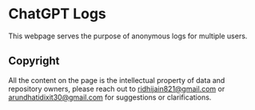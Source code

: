 # ChatGPT Logs
This webpage serves the purpose of anonymous logs for multiple users.

## Copyright
All the content on the page is the intellectual property of data and repository owners, please reach out to ridhijain821@gmail.com or arundhatidixit30@gmail.com for suggestions or clarifications.
